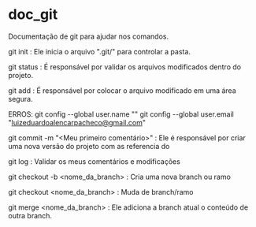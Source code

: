 # doc_git
Documentação de git para ajudar nos comandos.

git init : Ele inicia o arquivo ".git/" para controlar a pasta.

git status : É responsável por validar os arquivos modificados dentro do projeto.

git add : É responsável por colocar o arquivo modificado em uma área segura.

ERROS:
git config --global user.name "<Luiz Eduardo>"
git config --global user.email "<luizeduardoalencarpacheco@gmail.com>"

git commit -m "<Meu primeiro comentário>" : Ele é responsável por criar uma nova versão do projeto com as referencia do

git log : Validar os meus comentários e modificações

git checkout -b <nome_da_branch> : Cria uma nova branch ou ramo

git checkout <nome_da_branch> : Muda de branch/ramo

git merge <nome_da_branch> : Ele adiciona a branch atual o conteúdo de outra branch.
